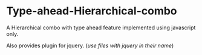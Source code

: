 # Type-ahead-Hierarchical-combo

A Hierarchical combo with type ahead feature implemented using javascript only.

Also provides plugin for jquery. (_use files with jquery in their name_)
